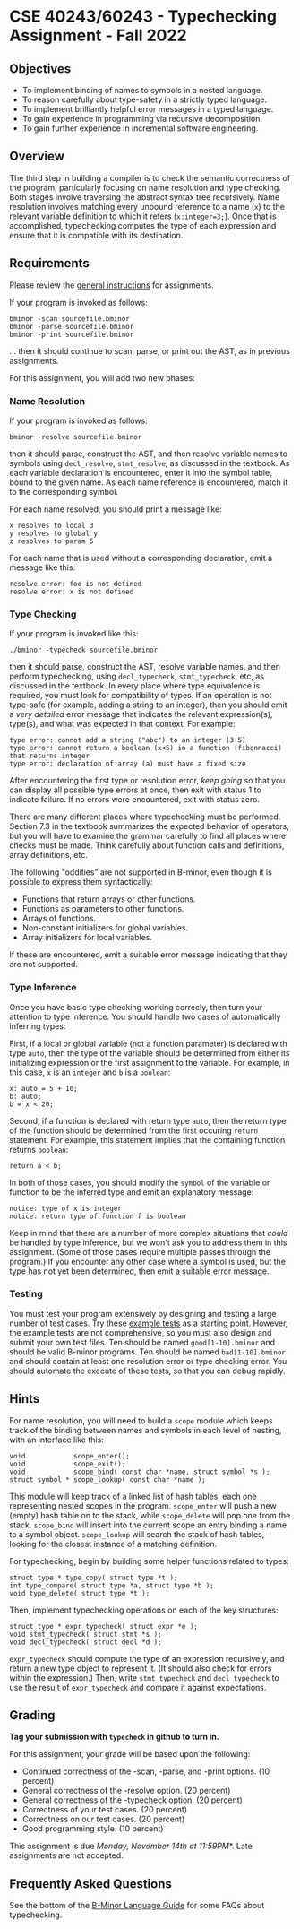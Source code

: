 # CSE 40243/60243 - Typechecking Assignment - Fall 2022

## Objectives

-  To implement binding of names to symbols in a nested language.
-  To reason carefully about type-safety in a strictly typed language.
-  To implement brilliantly helpful error messages in a typed language.
-  To gain experience in programming via recursive decomposition.
-  To gain further experience in incremental software engineering.

## Overview

The third step in building a compiler is to check the semantic
correctness of the program, particularly focusing on name resolution
and type checking.  Both stages involve traversing the abstract
syntax tree recursively.  Name resolution involves matching every
unbound reference to a name (`x`) to the relevant variable
definition to which it refers (`x:integer=3;`).
Once that is accomplished, typechecking computes the type of each
expression and ensure that it is compatible with its destination.

## Requirements

Please review the [general instructions](general.md) for assignments.

If your program is invoked as follows:
```
bminor -scan sourcefile.bminor
bminor -parse sourcefile.bminor
bminor -print sourcefile.bminor
```
... then it should continue to scan, parse, or print out the AST, as in previous assignments.

For this assignment, you will add two new phases:

### Name Resolution

If your program is invoked as follows:
```
bminor -resolve sourcefile.bminor
```

then it should parse, construct the AST, and then resolve variable names to
symbols using `decl_resolve`, `stmt_resolve`, as
discussed in the textbook.  As each variable declaration is encountered,
enter it into the symbol table, bound to the given name.  As each
name reference is encountered, match it to the corresponding symbol.

For each name resolved, you should print a message like:
```
x resolves to local 3
y resolves to global y
z resolves to param 5
```

For each name that is used without a corresponding declaration, emit a message like this:

```
resolve error: foo is not defined
resolve error: x is not defined
```

### Type Checking

If your program is invoked like this:

```
./bminor -typecheck sourcefile.bminor
```

then it should parse, construct the AST, resolve variable names,
and then perform typechecking, using `decl_typecheck`, `stmt_typecheck`,
etc, as discussed in the textbook.  In every place where type equivalence is required,
you must look for compatibility of types.  If an operation is not type-safe
(for example, adding a string to an integer), then you should emit a *very detailed*
error message that indicates the relevant expression(s), type(s), and
what was expected in that context.  For example:

```
type error: cannot add a string ("abc") to an integer (3+5)
type error: cannot return a boolean (x<5) in a function (fibonnacci) that returns integer
type error: declaration of array (a) must have a fixed size
```
					  
After encountering the first type or resolution error, *keep going* so that you can display all possible type errors at once, then exit with status 1 to indicate failure.  If no errors were encountered, exit with status zero.

There are many different places where typechecking must be performed.
Section 7.3 in the textbook summarizes the expected behavior of operators,
but you will have to examine the grammar carefully to find all places
where checks must be made.
Think carefully about function calls and definitions, array
definitions, etc.

The following "oddities" are not supported in B-minor, even though
it is possible to express them syntactically:

- Functions that return arrays or other functions.
- Functions as parameters to other functions.
- Arrays of functions.
- Non-constant initializers for global variables.
- Array initializers for local variables.

If these are encountered, emit a suitable error message indicating that they are not supported.

### Type Inference

Once you have basic type checking working correcly, then turn
your attention to type inference.  You should handle two cases of
automatically inferring types:

First, if a local or global variable (not a function parameter) is declared with type `auto`, then
the type of the variable should be determined from either its
initializing expression or the first assignment to the variable.
For example, in this case, `x` is an `integer` and
`b` is a `boolean`:

```
x: auto = 5 + 10;
b: auto;
b = x < 20;
```

Second, if a function is declared with return type `auto`,
then the return type of the function should be determined from the
first occuring `return` statement.  For example, this statement
implies that the containing function returns `boolean`:

```
return a < b;
```

In both of those cases, you should modify the `symbol` of the
variable or function to be the inferred type and emit an explanatory
message:

```
notice: type of x is integer
notice: return type of function f is boolean
```

Keep in mind that there are a number of more complex situations
that *could* be handled by type inference, but we won't ask
you to address them in this assignment.  (Some of those cases
require multiple passes through the program.)  If you encounter
any other case where a symbol is used, but the type has not yet
been determined, then emit a suitable error message.

### Testing

You must test your program extensively by designing and testing a large
number of test cases.  Try these <a href=https://github.com/dthain/compilers/tree/master/tests/typecheck>example tests</a> as a starting point.
However, the example tests are not comprehensive, so you must also
design and submit your own test files.  Ten should be
named `good[1-10].bminor` and should be valid B-minor programs.
Ten should be named `bad[1-10].bminor` and should contain
at least one resolution error or type checking error.
You should automate the execute of these tests, so that you can debug rapidly.

## Hints

For name resolution, you will need to build a `scope`
module which keeps track of the binding between names and symbols
in each level of nesting, with an interface like this:

```
void            scope_enter();
void            scope_exit();
void            scope_bind( const char *name, struct symbol *s );
struct symbol * scope_lookup( const char *name );
```

This module will keep track of a linked list of hash
tables, each one representing nested scopes in the program.
`scope_enter` will push a new (empty) hash table on to the
stack, while `scope_delete` will pop one from the stack.
`scope_bind` will insert into the current scope
an entry binding a name to a symbol object.
`scope_lookup` will search the stack of hash tables,
looking for the closest instance of a matching definition.

For typechecking, begin by building some helper functions related to types:

```
struct type * type_copy( struct type *t );
int type_compare( struct type *a, struct type *b );
void type_delete( struct type *t );
```

Then, implement typechecking operations on each of the key structures:
```
struct type * expr_typecheck( struct expr *e );
void stmt_typecheck( struct stmt *s );
void decl_typecheck( struct decl *d );
```

`expr_typecheck` should compute the type of an expression
recursively, and return a new type object to represent it.
(It should also check for errors within the expression.)
Then, write `stmt_typecheck` and `decl_typecheck`
to use the result of `expr_typecheck` and compare it
against expectations.

## Grading

**Tag your submission with `typecheck` in github to turn in.**

For this assignment, your grade will be based upon the following:

-  Continued correctness of the -scan, -parse, and -print options. (10 percent)
-  General correctness of the -resolve option. (20 percent)
-  General correctness of the -typecheck option. (20 percent)
-  Correctness of your test cases. (20 percent)
-  Correctness on our test cases.  (20 percent)
-  Good programming style. (10 percent)


This assignment is due **Monday, November 14th* at 11:59PM**.  Late assignments are not accepted.

## Frequently Asked Questions

See the bottom of the [B-Minor Language Guide](bminor.md) for some FAQs about typechecking.
